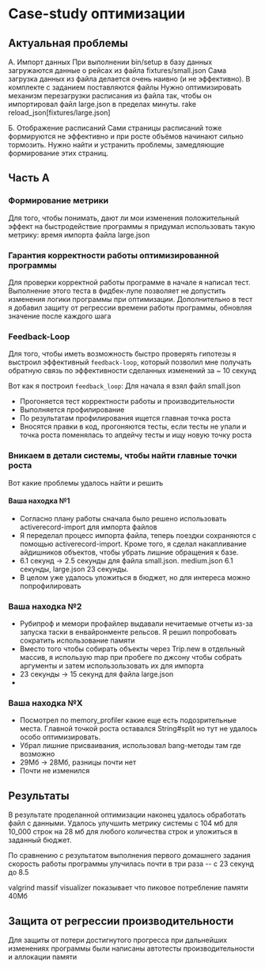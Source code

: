 # Case-study оптимизации

## Актуальная проблемы
A. Импорт данных
При выполнении bin/setup в базу данных загружаются данные о рейсах из файла fixtures/small.json
Сама загрузка данных из файла делается очень наивно (и не эффективно).
В комплекте с заданием поставляются файлы
Нужно оптимизировать механизм перезагрузки расписания из файла так, чтобы он импортировал файл large.json в пределах минуты.
rake reload_json[fixtures/large.json]

Б. Отображение расписаний
Сами страницы расписаний тоже формируются не эффективно и при росте объёмов начинают сильно тормозить.
Нужно найти и устранить проблемы, замедляющие формирование этих страниц.

## Часть А

### Формирование метрики
Для того, чтобы понимать, дают ли мои изменения положительный эффект на быстродействие программы я придумал использовать такую метрику: время импорта файла large.json

### Гарантия корректности работы оптимизированной программы
Для проверки корректной работы программе в начале я написал тест. Выполнение этого теста в фидбек-лупе позволяет не допустить изменения логики программы при оптимизации.
Дополнительно в тест я добавил защиту от регрессии времени работы программы, обновляя значение после каждого шага

### Feedback-Loop
Для того, чтобы иметь возможность быстро проверять гипотезы я выстроил эффективный `feedback-loop`, который позволил мне получать обратную связь по эффективности сделанных изменений за ~ 10 секунд

Вот как я построил `feedback_loop`:
Для начала я взял файл small.json
- Прогоняется тест корректности работы и производительности
- Выполняется профилирование
- По результатам профилирования ищется главная точка роста
- Вносятся правки в код, прогоняются тесты, если тесты не упали и точка роста поменялась то апдейчу тесты и ищу новую точку роста

### Вникаем в детали системы, чтобы найти главные точки роста
Вот какие проблемы удалось найти и решить

#### Ваша находка №1
- Согласно плану работы сначала было решено использовать activerecord-import для импорта файлов
- Я переделал процесс импорта файла, теперь поездки сохраняются с помощью activerecord-import. Кроме того, я сделал накапливание айдишников объектов, чтобы убрать лишние обращения к базе.
- 6.1 секунд -> 2.5 секунды для файла small.json. medium.json 6.1 секунды, large.json 23 секунды.
- В целом уже удалось уложиться в бюджет, но для интереса можно попрофилировать

### Ваша находка №2
- Рубипроф и мемори профайлер выдавали нечитаемые отчеты из-за запуска таски в енвайронменте рельсов. Я решил попробовать сократить использование памяти
- Вместо того чтобы собирать объекты через Trip.new в отдельный массив, я использую map при пробеге по джсону чтобы собрать аргументы и затем использользовать их для импорта
- 23 секунды -> 15 секунд для файла large.json
- 

### Ваша находка №X
- Посмотрел по memory_profiler какие еще есть подозрительные места. Главной точкой роста оставался String#split но тут не удалось особо оптимизировать.
- Убрал лишние присваивания, использовал bang-методы там где возможно
- 29Мб -> 28Мб, разницы почти нет
- Почти не изменился

## Результаты
В результате проделанной оптимизации наконец удалось обработать файл с данными.
Удалось улучшить метрику системы с 104 мб для 10_000 строк на 28 мб для любого количества строк и уложиться в заданный бюджет.

По сравнению с результатом выполнения первого домашнего задания скорость работы программы улучилась почти в три раза -- с 23 секунд до 8.5

valgrind massif visualizer показывает что пиковое потребление памяти 40Мб

## Защита от регрессии производительности
Для защиты от потери достигнутого прогресса при дальнейших изменениях программы были написаны автотесты производительности и аллокации памяти
